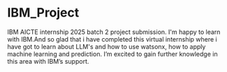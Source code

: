 # IBM_Project
IBM AICTE internship 2025 batch 2 project submission. I'm happy to learn with IBM.And so glad that i have completed this virtual internship where i have got to learn about LLM's and how to use watsonx, how to apply machine learning and prediction.
I’m excited to gain further knowledge in this area with IBM’s support.

